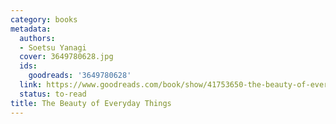 ```yaml
---
category: books
metadata:
  authors:
  - Soetsu Yanagi
  cover: 3649780628.jpg
  ids:
    goodreads: '3649780628'
  link: https://www.goodreads.com/book/show/41753650-the-beauty-of-everyday-things
  status: to-read
title: The Beauty of Everyday Things
---
```

